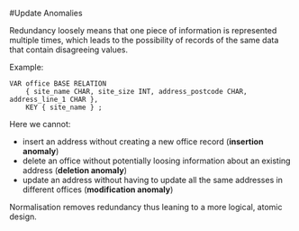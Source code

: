 #Update Anomalies

Redundancy loosely means that one piece of information is represented multiple times, which leads to the possibility of records of the same data that contain disagreeing values.

Example:

	VAR office BASE RELATION
		{ site_name CHAR, site_size INT, address_postcode CHAR, address_line_1 CHAR },
		KEY { site_name } ;
				
Here we cannot:

- insert an address without creating a new office record (__insertion anomaly__)
- delete an office without potentially loosing information about an existing address (__deletion anomaly__)
- update an address without having to update all the same addresses in different offices (__modification anomaly__)

Normalisation removes redundancy thus leaning to a more logical, atomic design.